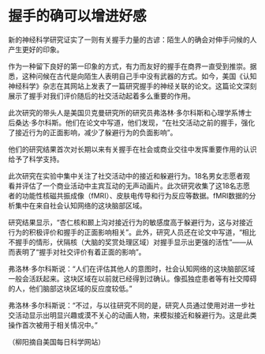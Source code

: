 # 握手的确可以增进好感

新的神经科学研究证实了一则有关握手力量的古谚：陌生人的确会对伸手问候的人产生更好的印象。

作为一种留下良好的第一印象的方式，有力而友好的握手在商界一直受到推崇。据悉，这种问候在古代是向陌生人表明自己手中没有武器的方式。如今，美国《认知神经科学》杂志在其网站上发表了一篇研究握手的神经关联的论文。这篇论文深刻展示了握手对我们评价随后的社交活动起着多么重要的作用。

此次研究的带头人是美国贝克曼研究所的研究员弗洛林·多尔科斯和心理学系博士后桑达·多尔科斯。他们在论文中写道，他们发现，“在社交活动之前的握手，强化了接近行为的正面影响，减少了躲避行为的负面影响”。

他们的研究结果首次对长期以来有关握手在社会或商业交往中发挥重要作用的认识给予了科学支持。

此次研究在实验中集中关注了社交活动中的接近和躲避行为。18名男女志愿者观看并评估了一个商业活动中主宾互动的无声动画片。此次研究收集了这18名志愿者的功能性核磁共振成像（fMRI）、皮肤电传导和行为反应等数据。fMRI数据的分析集中在来自社会认知网络的这块脑部区域。

研究结果显示，“杏仁核和颞上沟对接近行为的敏感度高于躲避行为，这与对接近行为的积极评价和握手的正面影响相关”。此外，研究人员还在论文中写道，“相比不握手的情形，伏隔核（大脑的奖赏处理区域）对握手显示出更强的活性”——从而表明了“握手对社交评价有着正面的影响”。

弗洛林·多尔科斯说：“人们在评估其他人的意图时，社会认知网络的这块脑部区域一般会活跃起来。这块区域在以前就已经得到过确认。像孤独症患者等有社交障碍的人，他们脑部这块区域的反应度较低。”

弗洛林·多尔科斯说：“不过，与以往研究不同的是，研究人员通过使用对进一步社交活动显示出明显兴趣或漠不关心的动画人物，来模拟接近和躲避行为。这是此类操作首次被用于相关情况中。”

（柳阳摘自美国每日科学网站）